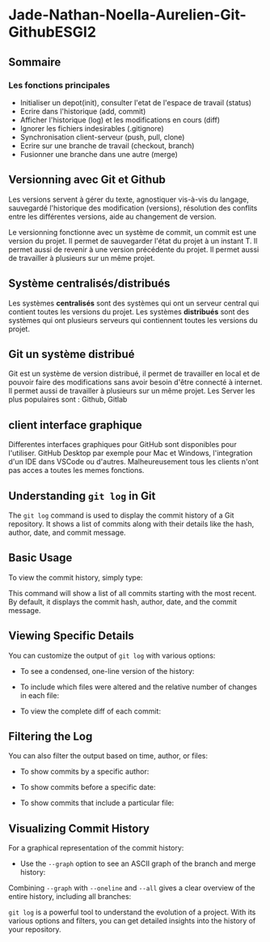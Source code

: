 # Jade-Nathan-Noella-Aurelien-Git-GithubESGI2

## Sommaire
### Les fonctions principales
- Initialiser un depot(init), consulter l'etat de l'espace de travail (status)
- Ecrire dans l'historique (add, commit)
- Afficher l'historique (log) et les modifications en cours (diff) 
- Ignorer les fichiers indesirables (.gitignore)
- Synchronisation client-serveur (push, pull, clone)
- Ecrire sur une branche de travail (checkout, branch)
- Fusionner une branche dans une autre (merge)

## Versionning avec Git et Github

Les versions servent à gérer du texte, agnostiquer vis-à-vis du langage, sauvegardé l'historique des modification (versions), résolution des conflits entre les différentes versions, aide au changement de version.

Le versionning fonctionne avec un système de commit, un commit est une version du projet. Il permet de sauvegarder l'état du projet à un instant T. Il permet aussi de revenir à une version précédente du projet. Il permet aussi de travailler à plusieurs sur un même projet.

## Système centralisés/distribués

Les systèmes **centralisés** sont des systèmes qui ont un serveur central qui contient toutes les versions du projet. Les systèmes **distribués** sont des systèmes qui ont plusieurs serveurs qui contiennent toutes les versions du projet. 

## Git un système distribué

Git est un système de version distribué, il permet de travailler en local et de pouvoir faire des modifications sans avoir besoin d'être connecté à internet. Il permet aussi de travailler à plusieurs sur un même projet.
Les Server les plus populaires sont : Github, Gitlab


## client interface graphique
Differentes interfaces graphiques pour GitHub sont disponibles pour l'utiliser. GitHub Desktop par exemple pour Mac et Windows, l'integration d'un IDE dans VSCode ou d'autres. Malheureusement tous les clients n'ont pas acces a toutes les memes fonctions. 


## Understanding `git log` in Git

The `git log` command is used to display the commit history of a Git repository. It shows a list of commits along with their details like the hash, author, date, and commit message.

## Basic Usage

To view the commit history, simply type:

This command will show a list of all commits starting with the most recent. By default, it displays the commit hash, author, date, and the commit message.

## Viewing Specific Details

You can customize the output of `git log` with various options:

- To see a condensed, one-line version of the history:

- To include which files were altered and the relative number of changes in each file:

- To view the complete diff of each commit:

## Filtering the Log

You can also filter the output based on time, author, or files:

- To show commits by a specific author:

- To show commits before a specific date:

- To show commits that include a particular file:

## Visualizing Commit History

For a graphical representation of the commit history:

- Use the `--graph` option to see an ASCII graph of the branch and merge history:

Combining `--graph` with `--oneline` and `--all` gives a clear overview of the entire history, including all branches:

`git log` is a powerful tool to understand the evolution of a project. With its various options and filters, you can get detailed insights into the history of your repository.
